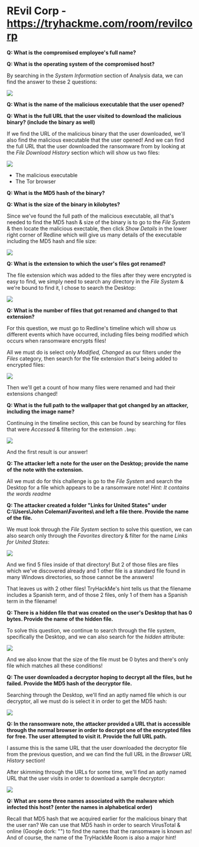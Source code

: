 # REvil Corp - https://tryhackme.com/room/revilcorp

**Q: What is the compromised employee's full name?**

**Q: What is the operating system of the compromised host?**

By searching in the *System Information* section of Analysis data, we can find the answer to these 2 questions:

![](https://i.imgur.com/8ByCBBN.png)

**Q: What is the name of the malicious executable that the user opened?**

**Q: What is the full URL that the user visited to download the malicious binary? (include the binary as well)**

If we find the URL of the malicious binary that the user downloaded, we'll also find the malicious executable that the user opened! And we can find the full URL that the user downloaded the ransomware from by looking at the *File Download History* section which will show us two files:

![](https://i.imgur.com/QJjsK3K.png)

* The malicious executable
* The Tor browser

**Q: What is the MD5 hash of the binary?**

**Q: What is the size of the binary in kilobytes?**

Since we've found the full path of the malicious executable, all that's needed to find the MD5 hash & size of the binary is to go to the *File System* & then locate the malicious exectable, then click *Show Details* in the lower right corner of Redline which will give us many details of the executable including the MD5 hash and file size:

![](https://i.imgur.com/UEVa398.png)

**Q: What is the extension to which the user's files got renamed?**

The file extension which was added to the files after they were encrypted is easy to find, we simply need to search any directory in the *File System* & we're bound to find it, I chose to search the Desktop:

![](https://i.imgur.com/y3bk3Bu.png)

**Q: What is the number of files that got renamed and changed to that extension?**

For this question, we must go to Redline's timeline which will show us different events which have occurred, including files being modified which occurs when ransomware encrypts files!

All we must do is select only *Modified, Changed* as our filters under the *Files* category, then search for the file extension that's being added to encrypted files:

![](https://i.imgur.com/OKc32uV.png)

Then we'll get a count of how many files were renamed and had their extensions changed!

**Q: What is the full path to the wallpaper that got changed by an attacker, including the image name?**

Continuing in the timeline section, this can be found by searching for files that were *Accessed* & filtering for the extension `.bmp`:

![](https://i.imgur.com/j8TkWR2.png)

And the first result is our answer!

**Q: The attacker left a note for the user on the Desktop; provide the name of the note with the extension.** 

All we must do for this challenge is go to the *File System* and search the Desktop for a file which appears to be a ransomware note! *Hint: It contains the words readme*

**Q: The attacker created a folder "Links for United States" under C:\Users\John Coleman\Favorites\ and left a file there. Provide the name of the file.**

We must look through the *File System* section to solve this question, we can also search only through the *Favorites* directory & filter for the name *Links for United States*:

![](https://i.imgur.com/SDMps2a.png)

And we find 5 files inside of that directory! But 2 of those files are files which we've discovered already and 1 other file is a standard file found in many Windows directories, so those cannot be the answers!

That leaves us with 2 other files! TryHackMe's hint tells us that the filename includes a Spanish term, and of those 2 files, only 1 of them has a Spanish term in the filename!

**Q: There is a hidden file that was created on the user's Desktop that has 0 bytes. Provide the name of the hidden file.**

To solve this question, we continue to search through the file system, specifically the Desktop, and we can also search for the *hidden* attribute:

![](https://i.imgur.com/eG04qm9.png)

And we also know that the size of the file must be 0 bytes and there's only file which matches all these conditions!

**Q: The user downloaded a decryptor hoping to decrypt all the files, but he failed. Provide the MD5 hash of the decryptor file.**

Searching through the Desktop, we'll find an aptly named file which is our decryptor, all we must do is select it in order to get the MD5 hash:

![](https://i.imgur.com/O4OrM9i.png)

**Q: In the ransomware note, the attacker provided a URL that is accessible through the normal browser in order to decrypt one of the encrypted files for free. The user attempted to visit it. Provide the full URL path.**

I assume this is the same URL that the user downloaded the decryptor file from the previous question, and we can find the full URL in the *Browser URL History* section!

After skimming through the URLs for some time, we'll find an aptly named URL that the user visits in order to download a sample decryptor:

![](https://i.imgur.com/ernxOXq.png)

**Q: What are some three names associated with the malware which infected this host? (enter the names in alphabetical order)**

Recall that MD5 hash that we acquired earlier for the malicious binary that the user ran? We can use that MD5 hash in order to search VirusTotal & online (Google dork: "<insert hash here>") to find the names that the ransomware is known as! And of course, the name of the TryHackMe Room is also a major hint!
